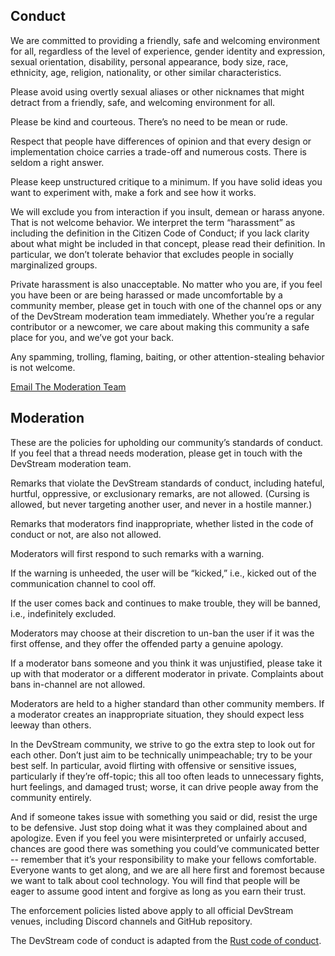 ## Conduct

We are committed to providing a friendly, safe and welcoming environment for all, regardless of the level of experience, gender identity and expression, sexual orientation, disability, personal appearance, body size, race, ethnicity, age, religion, nationality, or other similar characteristics.

Please avoid using overtly sexual aliases or other nicknames that might detract from a friendly, safe, and welcoming environment for all.

Please be kind and courteous. There’s no need to be mean or rude.

Respect that people have differences of opinion and that every design or implementation choice carries a trade-off and numerous costs. There is seldom a right answer.

Please keep unstructured critique to a minimum. If you have solid ideas you want to experiment with, make a fork and see how it works.

We will exclude you from interaction if you insult, demean or harass anyone. That is not welcome behavior. We interpret the term “harassment” as including the definition in the Citizen Code of Conduct; if you lack clarity about what might be included in that concept, please read their definition. In particular, we don’t tolerate behavior that excludes people in socially marginalized groups.

Private harassment is also unacceptable. No matter who you are, if you feel you have been or are being harassed or made uncomfortable by a community member, please get in touch with one of the channel ops or any of the DevStream moderation team immediately. Whether you’re a regular contributor or a newcomer, we care about making this community a safe place for you, and we’ve got your back.

Any spamming, trolling, flaming, baiting, or other attention-stealing behavior is not welcome.

[Email The Moderation Team](mailto:tiexin.guo@merico.dev)

## Moderation

These are the policies for upholding our community’s standards of conduct. If you feel that a thread needs moderation, please get in touch with the DevStream moderation team.

Remarks that violate the DevStream standards of conduct, including hateful, hurtful, oppressive, or exclusionary remarks, are not allowed. (Cursing is allowed, but never targeting another user, and never in a hostile manner.)

Remarks that moderators find inappropriate, whether listed in the code of conduct or not, are also not allowed.

Moderators will first respond to such remarks with a warning.

If the warning is unheeded, the user will be “kicked,” i.e., kicked out of the communication channel to cool off.

If the user comes back and continues to make trouble, they will be banned, i.e., indefinitely excluded.

Moderators may choose at their discretion to un-ban the user if it was the first offense, and they offer the offended party a genuine apology.

If a moderator bans someone and you think it was unjustified, please take it up with that moderator or a different moderator in private. Complaints about bans in-channel are not allowed.

Moderators are held to a higher standard than other community members. If a moderator creates an inappropriate situation, they should expect less leeway than others.

In the DevStream community, we strive to go the extra step to look out for each other. Don’t just aim to be technically unimpeachable; try to be your best self. In particular, avoid flirting with offensive or sensitive issues, particularly if they’re off-topic; this all too often leads to unnecessary fights, hurt feelings, and damaged trust; worse, it can drive people away from the community entirely.

And if someone takes issue with something you said or did, resist the urge to be defensive. Just stop doing what it was they complained about and apologize. Even if you feel you were misinterpreted or unfairly accused, chances are good there was something you could’ve communicated better -- remember that it’s your responsibility to make your fellows comfortable. Everyone wants to get along, and we are all here first and foremost because we want to talk about cool technology. You will find that people will be eager to assume good intent and forgive as long as you earn their trust.

The enforcement policies listed above apply to all official DevStream venues, including Discord channels and GitHub repository. 

The DevStream code of conduct is adapted from the [Rust code of conduct](https://www.rust-lang.org/policies/code-of-conduct).
